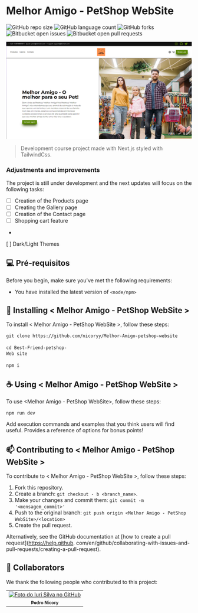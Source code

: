 # Melhor Amigo - PetShop WebSite

![GitHub repo size](https://img.shields.io/github/repo-size/nicoryy/Melhor-Amigo-petshop-website?style=for-the-badge)
![GitHub language count](https://img.shields.io/github/languages/count/nicoryy/Melhor-Amigo-petshop-website?style=for-the-badge)
![GitHub forks](https://img.shields.io/github/forks/nicoryy/Melhor-Amigo-petshop-website?style=for-the-badge)
![Bitbucket open issues](https://img.shields.io/bitbucket/issues/nicoryy/Melhor-Amigo-petshop-website?style=for-the-badge)
![Bitbucket open pull requests](https://img.shields.io/bitbucket/pr-raw/nicoryy/Melhor-Amigo-petshop-website?style=for-the-badge)

<img src="/public/assets/image.png" alt="Exemplo imagem">

> Development course project made with Next.js styled with TailwindCss.

### Adjustments and improvements

The project is still under development and the next updates will focus on the following tasks:

- [ ] Creation of the Products page
- [ ] Creating the Gallery page
- [ ] Creation of the Contact page
- [ ] Shopping cart feature
-
[ ] Dark/Light Themes
## 💻 Pré-requisitos

Before you begin, make sure you've met the following requirements:

- You have installed the latest version of `<node/npm>`

## 🚀 Installing < Melhor Amigo - PetShop WebSite >

To install < Melhor Amigo - PetShop WebSite >, follow these steps:

```
git clone https://github.com/nicoryy/Melhor-Amigo-petshop-website

cd Best-Friend-petshop-
Web site

npm i

```

## ☕ Using < Melhor Amigo - PetShop WebSite >

To use <Melhor Amigo - PetShop WebSite>, follow these steps:

```
npm run dev
```

Add execution commands and examples that you think users will find useful. Provides a reference of options for bonus points!

## 📫 Contributing to < Melhor Amigo - PetShop WebSite >

To contribute to < Melhor Amigo - PetShop WebSite >, follow these steps:

1. Fork this repository.
2. Create a branch: `git checkout -
b <branch_name>`.
3. Make your changes and commit them: `git commit -m '<mensagem_commit>'`
4. Push to the original branch: `git push origin <Melhor Amigo - PetShop WebSite>/<location>`
5. Create the pull request.

Alternatively, see the GitHub documentation at [how to create a pull request](https://help.github.
com/en/github/collaborating-with-issues-and-pull-requests/creating-a-pull-request).

## 🤝 Collaborators

We thank the following people who contributed to this project:
<table>
  <tr>
    <td align="center">
      <a href="#" title="defina o titulo do link">
        <img src="https://avatars.githubusercontent.com/u/96792563" width="100px;" alt="Foto do Iuri Silva no GitHub"/><br>
        <sub>
          <b>Pedro Nicory</b>
        </sub>
      </a>
    </td>
  </tr>
</table>
